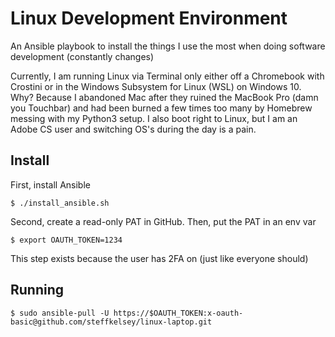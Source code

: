 # Linux Development Environment

An Ansible playbook to install the things I use the most when doing
software development (constantly changes) 

Currently, I am running Linux via Terminal only either off a Chromebook
with Crostini or in the Windows Subsystem for Linux (WSL) on Windows 10.
Why? Because I abandoned Mac after they ruined the MacBook Pro (damn you
Touchbar) and had been burned a few times too many by Homebrew messing with
my Python3 setup. I also boot right to Linux, but I am an Adobe CS user
and switching OS's during the day is a pain.

## Install

First, install Ansible 

`$ ./install_ansible.sh` 

Second, create a read-only PAT in GitHub. Then, put the PAT in an env var 

`$ export OAUTH_TOKEN=1234`

This step exists because the user has 2FA on (just like everyone should)

## Running

`$ sudo ansible-pull -U https://$OAUTH_TOKEN:x-oauth-basic@github.com/steffkelsey/linux-laptop.git`

